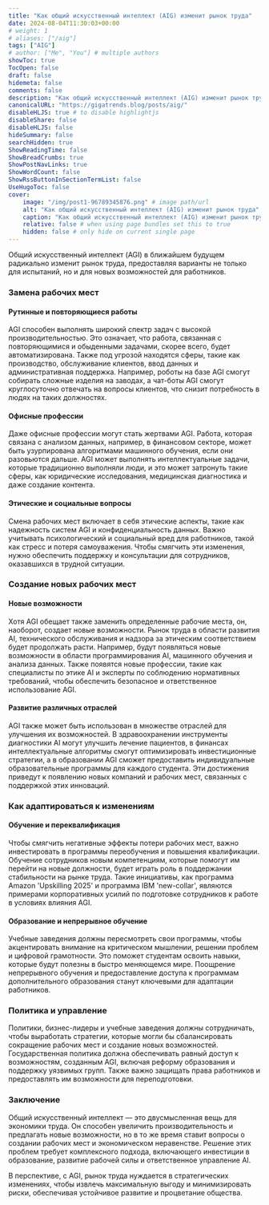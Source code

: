```yaml
---
title: "Как общий искусственный интеллект (AIG) изменит рынок труда"
date: 2024-08-04T11:30:03+00:00
# weight: 1
# aliases: ["/aig"]
tags: ["AIG"]
# author: ["Me", "You"] # multiple authors
showToc: true
TocOpen: false
draft: false
hidemeta: false
comments: false
description: "Как общий искусственный интеллект (AIG) изменит рынок труда"
canonicalURL: "https://gigatrends.blog/posts/aig/"
disableHLJS: true # to disable highlightjs
disableShare: false
disableHLJS: false
hideSummary: false
searchHidden: true
ShowReadingTime: false
ShowBreadCrumbs: true
ShowPostNavLinks: true
ShowWordCount: false
ShowRssButtonInSectionTermList: false
UseHugoToc: false
cover:
    image: "/img/post1-96789345876.png" # image path/url
    alt: "Как общий искусственный интеллект (AIG) изменит рынок труда" # alt text
    caption: "Как общий искусственный интеллект (AIG) изменит рынок труда" # display caption under cover
    relative: false # when using page bundles set this to true
    hidden: false # only hide on current single page
---
```


Общий искусственный интеллект (AGI) в ближайшем будущем радикально изменит рынок труда, предоставляя варианты не только для испытаний, но и для новых возможностей для работников.

### Замена рабочих мест

#### Рутинные и повторяющиеся работы

AGI способен выполнять широкий спектр задач с высокой производительностью. Это означает, что работа, связанная с повторяющимися и обыденными задачами, скорее всего, будет автоматизирована. Также под угрозой находятся сферы, такие как производство, обслуживание клиентов, ввод данных и административная поддержка. Например, роботы на базе AGI смогут собирать сложные изделия на заводах, а чат-боты AGI смогут круглосуточно отвечать на вопросы клиентов, что снизит потребность в людях на таких должностях.

#### Офисные профессии

Даже офисные профессии могут стать жертвами AGI. Работа, которая связана с анализом данных, например, в финансовом секторе, может быть узурпирована алгоритмами машинного обучения, если они разовьются дальше. AGI может выполнять интеллектуальные задачи, которые традиционно выполняли люди, и это может затронуть такие сферы, как юридические исследования, медицинская диагностика и даже создание контента.

#### Этические и социальные вопросы

Смена рабочих мест включает в себя этические аспекты, такие как надежность систем AGI и конфиденциальность данных. Важно учитывать психологический и социальный вред для работников, такой как стресс и потеря самоуважения. Чтобы смягчить эти изменения, нужно обеспечить поддержку и консультации для сотрудников, оказавшихся в трудной ситуации.

### Создание новых рабочих мест

#### Новые возможности

Хотя AGI обещает также заменить определенные рабочие места, он, наоборот, создает новые возможности. Рынок труда в области развития AI, технического обслуживания и надзора за этическим соответствием будет продолжать расти. Например, будут появляться новые возможности в области программирования AI, машинного обучения и анализа данных. Также появятся новые профессии, такие как специалисты по этике AI и эксперты по соблюдению нормативных требований, чтобы обеспечить безопасное и ответственное использование AGI.

#### Развитие различных отраслей

AGI также может быть использован в множестве отраслей для улучшения их возможностей. В здравоохранении инструменты диагностики AI могут улучшить лечение пациентов, в финансах интеллектуальные алгоритмы смогут оптимизировать инвестиционные стратегии, а в образовании AGI сможет предоставить индивидуальные образовательные программы для каждого студента. Эти достижения приведут к появлению новых компаний и рабочих мест, связанных с поддержкой этих инноваций.

### Как адаптироваться к изменениям

#### Обучение и переквалификация

Чтобы смягчить негативные эффекты потери рабочих мест, важно инвестировать в программы переобучения и повышения квалификации. Обучение сотрудников новым компетенциям, которые помогут им перейти на новые должности, будет играть роль в поддержании стабильности на рынке труда. Такие инициативы, как программа Amazon 'Upskilling 2025' и программа IBM 'new-collar', являются примерами корпоративных усилий по подготовке сотрудников к работе в условиях влияния AGI.

#### Образование и непрерывное обучение

Учебные заведения должны пересмотреть свои программы, чтобы акцентировать внимание на критическом мышлении, решении проблем и цифровой грамотности. Это поможет студентам освоить навыки, которые будут полезны в быстро меняющемся мире. Поощрение непрерывного обучения и предоставление доступа к программам дополнительного образования станут ключевыми для адаптации работников.

### Политика и управление

Политики, бизнес-лидеры и учебные заведения должны сотрудничать, чтобы выработать стратегии, которые могли бы сбалансировать сокращение рабочих мест и создание новых возможностей. Государственная политика должна обеспечивать равный доступ к возможностям, созданным AGI, включая реформу образования и поддержку уязвимых групп. Также важно защищать права работников и предоставлять им возможности для переподготовки.

### Заключение

Общий искусственный интеллект — это двусмысленная вещь для экономики труда. Он способен увеличить производительность и предлагать новые возможности, но в то же время ставит вопросы о создании рабочих мест и экономическом неравенстве. Решение этих проблем требует комплексного подхода, включающего инвестиции в образование, развитие рабочей силы и ответственное управление AI.

В перспективе, с AGI, рынок труда нуждается в стратегических изменениях, чтобы извлечь максимальную выгоду и минимизировать риски, обеспечивая устойчивое развитие и процветание общества.